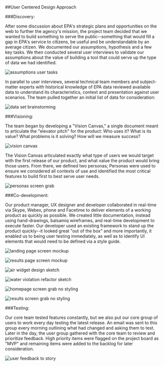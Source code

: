 ##User Centered Design Approach

###Discovery:

After some discussion about EPA's strategic plans and opportunities on the web to further the agency's mission, the project team decided that we wanted to build something to serve the public--something that would fill a gap in EPA's service to citizens, be useful and be understandable by an average citizen. We documented our assumptions, hypothesis and a few key tasks. We then conducted several user interviews to validate our assumptions about the value of building a tool that could serve up the type of data we had identified.

![assumptions user tasks](images/Discovery_assumptions_user_tasks.jpg)
  
In parallel to user interviews,  several technical team members and subject-matter experts with historical knowledge of EPA data reviewed available data to understand its characteristics, context and presentation against user scenarios. The team pulled together an initial list of data for consideration:
  
![data set brainstorming](images/dataset-brainstorming.jpg)
  
###Visioning:

The team began by developing a "Vision Canvas," a single document meant to articulate the "elevator pitch" for the product: Who uses it? What is its value? What problems is it solving? How will we measure success?

![vision canvas](images/Visioning_vision_canvas.jpg)

The Vision Canvas articulated exactly what type of users we would target with the first release of our product, and what value the product would bring those users. From there, we defined two personas; Personas were used to ensure we considered all contexts of use and identified the most critical features to build first to best serve user needs. 

![personas screen grab](images/persona-screen-caps.jpg)

###Co-development:

Our product manager, UX designer and developer collaborated in real-time via Skype, Webex, phone and Facetime to deliver elements of a working product as quickly as possible. We created little documentation, instead using hand-drawings, balsamiq wireframes, and real-time development to execute faster. Our developer used an existing framework to stand up the product quickly--it looked great "out of the box" and more importantly, it enabled us to being user testing immediately, as well as to identify UI elements that would need to be defined via a style guide.

![landing page screen mockup](images/landing_page_mockup.jpg)

![results page screen mockup](images/results_page_mockup.jpg)

![air widget design sketch](images/air-widget-design-sketch.jpg)

![water violation refactor sketch](images/water-violation-refactor-sketch.jpg)

![homepage screen grab no styling](images/home_screencap_nostyling.jpg)

![results screen grab no styling](images/results_screencap_nostyling.jpg)

###Testing:

Our core team tested features constantly, but we also put our core group of users to work every day testing the latest release. An email was sent to this group every morning outlining what had changed and asking them to test. Later in the day, the user group gathered with the core team to review and prioritize feedback. High priority items were flagged on the project board as "MVP" and remaining items were added to the backlog for later consideration.

![user feedback to story](images/feedback-to-story.jpg)
